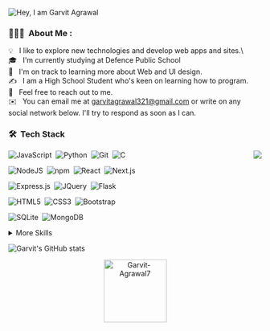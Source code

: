 ![Hey, I am Garvit Agrawal](https://github.com/Garvit-Agrawal7/Garvit-Agrawal7/assets/134291696/688a3655-1a5d-4e70-82cc-ebb99a3496ab)

### 👨🏻‍💻 &nbsp;About Me :

💡 &nbsp; I like to explore new technologies and develop web apps and sites.\  
🎓 &nbsp; I'm currently studying at Defence Public School \
🌱 &nbsp; I'm on track to learning more about Web and UI design.\
✍️ &nbsp; I am a High School Student who's keen on learning how to program. \
💬 &nbsp; Feel free to reach out to me.\
✉️ &nbsp; You can email me at garvitagrawal321@gmail.com or write on any social network below. I'll try to respond as soon as I can.

### 🛠 &nbsp;Tech Stack
<img src="https://raw.githubusercontent.com/vitasha10/vitasha10/master/assets/Night-Coding.gif" align="right"/>

![JavaScript](https://img.shields.io/badge/JavaScript-F7DF1E.svg?style=for-the-badge&logo=JavaScript&logoColor=black)&nbsp;
![Python](https://img.shields.io/badge/Python-3776AB.svg?style=for-the-badge&logo=Python&logoColor=white)&nbsp;
![Git](https://img.shields.io/badge/Git-F05032.svg?style=for-the-badge&logo=Git&logoColor=white)&nbsp;
![C](https://img.shields.io/badge/C-A8B9CC.svg?style=for-the-badge&logo=C&logoColor=black)


![NodeJS](https://img.shields.io/badge/Node.js-339933.svg?style=for-the-badge&logo=nodedotjs&logoColor=white)&nbsp;
![npm](https://img.shields.io/badge/npm-CB3837?style=for-the-badge&logo=npm&logoColor=white)&nbsp;
![React](https://img.shields.io/badge/React-61DAFB.svg?style=for-the-badge&logo=React&logoColor=black)&nbsp;
![Next.js](https://img.shields.io/badge/next%20js-000000?style=for-the-badge&logo=nextdotjs&logoColor=white)


![Express.js](https://img.shields.io/badge/Express-000000.svg?style=for-the-badge&logo=Express&logoColor=white)&nbsp;
![JQuery](https://img.shields.io/badge/jQuery-0769AD?style=for-the-badge&logo=jquery&logoColor=white)&nbsp;
![Flask](https://img.shields.io/badge/Flask-000000.svg?style=for-the-badge&logo=Flask&logoColor=white)



![HTML5](https://img.shields.io/badge/HTML5-E34F26.svg?style=for-the-badge&logo=HTML5&logoColor=white)&nbsp;
![CSS3](https://img.shields.io/badge/CSS3-1572B6.svg?style=for-the-badge&logo=CSS3&logoColor=white)&nbsp;
![Bootstrap](https://img.shields.io/badge/Bootstrap-7952B3.svg?style=for-the-badge&logo=Bootstrap&logoColor=white)


![SQLite](https://img.shields.io/badge/SQLite-003B57.svg?style=for-the-badge&logo=SQLite&logoColor=white)&nbsp;
![MongoDB](https://img.shields.io/badge/MongoDB-47A248.svg?style=for-the-badge&logo=MongoDB&logoColor=white)


<details>
<summary>More Skills</summary>


![Visual Studio Code](https://img.shields.io/badge/Visual%20Studio%20Code-007ACC.svg?style=for-the-badge&logo=Visual-Studio-Code&logoColor=white)&nbsp;
![PyCharm](https://img.shields.io/badge/PyCharm-000000.svg?style=for-the-badge&logo=PyCharm&logoColor=white)&nbsp;
![WebStorm](https://img.shields.io/badge/WebStorm-000000.svg?style=for-the-badge&logo=WebStorm&logoColor=white)&nbsp;
![CLion](https://img.shields.io/badge/CLion-000000.svg?style=for-the-badge&logo=CLion&logoColor=white)&nbsp;

![Replit](https://img.shields.io/badge/Replit-F26207.svg?style=for-the-badge&logo=Replit&logoColor=white)&nbsp;
![GitHub](https://img.shields.io/badge/GitHub-181717.svg?style=for-the-badge&logo=GitHub&logoColor=white)&nbsp;
![LeetCode](https://img.shields.io/badge/-LeetCode-FFA116?style=for-the-badge&logo=LeetCode&logoColor=black)



</details>

![Garvit's GitHub stats](https://github-readme-stats.vercel.app/api?username=garvit-agrawal7&show_icons=true&theme=transparent)
<p align="center"> <img width="125px" src="https://komarev.com/ghpvc/?username=Garvit-Agrawal7&label=Profile%20visits&color=0e75b6&style=flat" alt="Garvit-Agrawal7" /> </p> 
